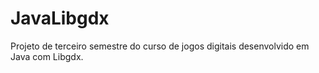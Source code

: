 # JavaLibgdx
Projeto de terceiro semestre do curso de jogos digitais desenvolvido em Java com Libgdx.

